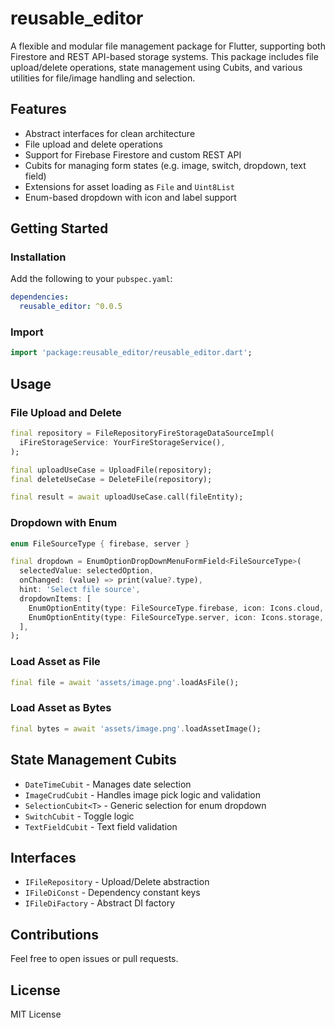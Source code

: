 # reusable_editor

A flexible and modular file management package for Flutter, supporting both Firestore and REST API-based storage systems. This package includes file upload/delete operations, state management using Cubits, and various utilities for file/image handling and selection.

## Features
- Abstract interfaces for clean architecture
- File upload and delete operations
- Support for Firebase Firestore and custom REST API
- Cubits for managing form states (e.g. image, switch, dropdown, text field)
- Extensions for asset loading as `File` and `Uint8List`
- Enum-based dropdown with icon and label support

## Getting Started

### Installation
Add the following to your `pubspec.yaml`:
```yaml
dependencies:
  reusable_editor: ^0.0.5
```

### Import
```dart
import 'package:reusable_editor/reusable_editor.dart';
```

## Usage

### File Upload and Delete
```dart
final repository = FileRepositoryFireStorageDataSourceImpl(
  iFireStorageService: YourFireStorageService(),
);

final uploadUseCase = UploadFile(repository);
final deleteUseCase = DeleteFile(repository);

final result = await uploadUseCase.call(fileEntity);
```

### Dropdown with Enum
```dart
enum FileSourceType { firebase, server }

final dropdown = EnumOptionDropDownMenuFormField<FileSourceType>(
  selectedValue: selectedOption,
  onChanged: (value) => print(value?.type),
  hint: 'Select file source',
  dropdownItems: [
    EnumOptionEntity(type: FileSourceType.firebase, icon: Icons.cloud, label: 'Firebase'),
    EnumOptionEntity(type: FileSourceType.server, icon: Icons.storage, label: 'Server'),
  ],
);
```

### Load Asset as File
```dart
final file = await 'assets/image.png'.loadAsFile();
```

### Load Asset as Bytes
```dart
final bytes = await 'assets/image.png'.loadAssetImage();
```

## State Management Cubits
- `DateTimeCubit` - Manages date selection
- `ImageCrudCubit` - Handles image pick logic and validation
- `SelectionCubit<T>` - Generic selection for enum dropdown
- `SwitchCubit` - Toggle logic
- `TextFieldCubit` - Text field validation

## Interfaces
- `IFileRepository` - Upload/Delete abstraction
- `IFileDiConst` - Dependency constant keys
- `IFileDiFactory` - Abstract DI factory

## Contributions
Feel free to open issues or pull requests.

## License
MIT License

